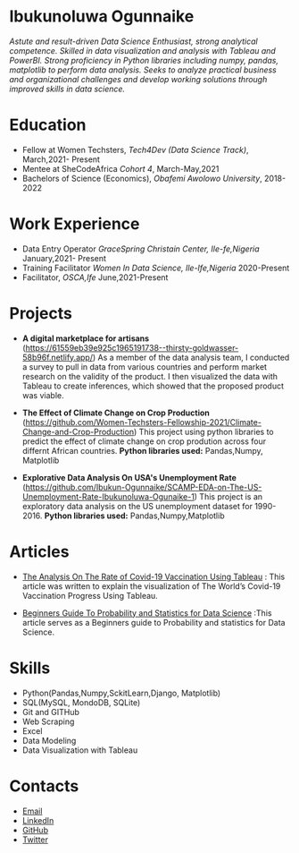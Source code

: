# Ibukunoluwa Ogunnaike
*Astute and result-driven Data Science Enthusiast, strong analytical competence. Skilled in data visualization and
analysis with Tableau and PowerBI. Strong proficiency in Python libraries including numpy, pandas, matplotlib to perform data analysis. Seeks to
analyze practical business and organizational challenges and develop working solutions through improved skills in
data science.*

# Education
* Fellow at Women Techsters, *Tech4Dev (Data Science Track)*, March,2021- Present
* Mentee at SheCodeAfrica *Cohort 4*, March-May,2021
* Bachelors of Science (Economics), *Obafemi Awolowo University*, 2018-2022

# Work Experience
* Data Entry Operator *GraceSpring Christain Center, Ile-fe,Nigeria* January,2021- Present
* Training Facilitator *Women In Data Science, Ile-Ife,Nigeria* 2020-Present
* Facilitator, *OSCA,Ife* June,2021-Present

# Projects
* **A digital marketplace for artisans** (https://61559eb39e925c1965191738--thirsty-goldwasser-58b96f.netlify.app/)
As a member of the data analysis team, I conducted a survey to pull in data from various countries and perform market research on the validity of the product.
I then visualized the data with Tableau to create inferences, which showed that the proposed product was viable.

* **The Effect of Climate Change on Crop Production** (https://github.com/Women-Techsters-Fellowship-2021/Climate-Change-and-Crop-Production)
This project using python libraries to predict the effect of climate change on crop prodution across four differnt African countries.
**Python libraries used:** Pandas,Numpy, Matplotlib

* **Explorative Data Analysis On USA's Unemployment Rate** (https://github.com/Ibukun-Ogunnaike/SCAMP-EDA-on-The-US-Unemployment-Rate-Ibukunoluwa-Ogunaike-1)
This project is an exploratory data analysis on the US unemployment dataset for 1990-2016.
**Python libraries used:** Pandas,Numpy,Matplotlib

# Articles
* [The Analysis On The Rate of Covid-19 Vaccination Using Tableau](https://ibukunogunnaike.medium.com/covid-19-vaccination-how-far-have-we-gone-bb24f0d249ca) :
This article was written to explain the visualization of The World’s Covid-19 Vaccination Progress Using Tableau.

* [Beginners Guide To Probability and Statistics for Data Science](https://medium.com/analytics-vidhya/beginners-guide-to-probability-and-statistics-for-data-science-b08a6ff1d9b4)
 :This article serves as a Beginners guide to Probability and statistics for Data Science.

# Skills
* Python(Pandas,Numpy,SckitLearn,Django, Matplotlib)
* SQL(MySQL, MondoDB, SQLite)
* Git and GITHub
* Web Scraping
* Excel
* Data Modeling
* Data Visualization with Tableau

# Contacts
* [Email](ibukunoguns21@gmail.com)
* [LinkedIn](https://www.linkedin.com/in/ibukunoluwa-ogunnaike/)
* [GitHub](https://github.com/Ibukun-Ogunnaike)
* [Twitter](https://twitter.com/IBK_TheCodess)


